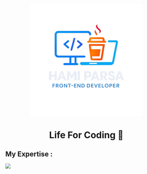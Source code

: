 <div align="center">
  <img src="./logo.png" width="350px" />
  <h1>Life For Coding 🍵 </h1>
</div>
<h2>My Expertise :</h2>
<div>
  <img src = "https://skillicons.dev/icons?i=html,css,js,react,next,tailwind,bootstrap" />
</div>
